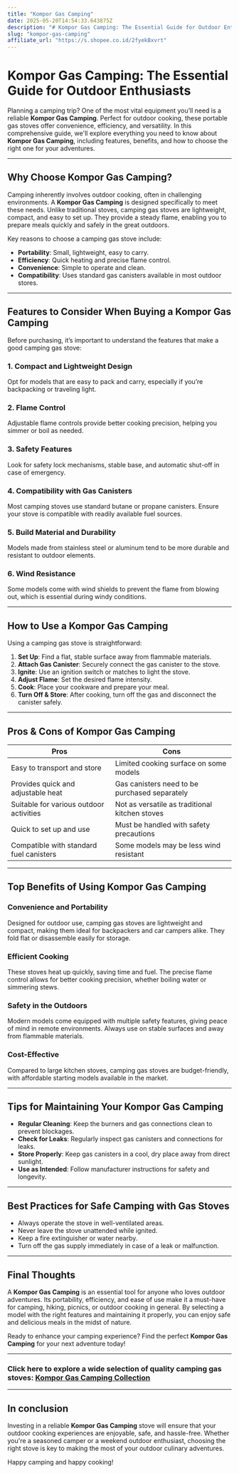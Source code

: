 ```yaml
---
title: "Kompor Gas Camping"
date: 2025-05-20T14:54:33.643875Z
description: "# Kompor Gas Camping: The Essential Guide for Outdoor Enthusiasts..."
slug: "kompor-gas-camping"
affiliate_url: "https://s.shopee.co.id/2fyekBxvrt"
---
```

# Kompor Gas Camping: The Essential Guide for Outdoor Enthusiasts

Planning a camping trip? One of the most vital equipment you’ll need is a reliable **Kompor Gas Camping**. Perfect for outdoor cooking, these portable gas stoves offer convenience, efficiency, and versatility. In this comprehensive guide, we'll explore everything you need to know about **Kompor Gas Camping**, including features, benefits, and how to choose the right one for your adventures.

---

## Why Choose Kompor Gas Camping?

Camping inherently involves outdoor cooking, often in challenging environments. A **Kompor Gas Camping** is designed specifically to meet these needs. Unlike traditional stoves, camping gas stoves are lightweight, compact, and easy to set up. They provide a steady flame, enabling you to prepare meals quickly and safely in the great outdoors.

Key reasons to choose a camping gas stove include:

- **Portability**: Small, lightweight, easy to carry.
- **Efficiency**: Quick heating and precise flame control.
- **Convenience**: Simple to operate and clean.
- **Compatibility**: Uses standard gas canisters available in most outdoor stores.

---

## Features to Consider When Buying a Kompor Gas Camping

Before purchasing, it’s important to understand the features that make a good camping gas stove:

### 1. Compact and Lightweight Design
Opt for models that are easy to pack and carry, especially if you’re backpacking or traveling light.

### 2. Flame Control
Adjustable flame controls provide better cooking precision, helping you simmer or boil as needed.

### 3. Safety Features
Look for safety lock mechanisms, stable base, and automatic shut-off in case of emergency.

### 4. Compatibility with Gas Canisters
Most camping stoves use standard butane or propane canisters. Ensure your stove is compatible with readily available fuel sources.

### 5. Build Material and Durability
Models made from stainless steel or aluminum tend to be more durable and resistant to outdoor elements.

### 6. Wind Resistance
Some models come with wind shields to prevent the flame from blowing out, which is essential during windy conditions.

---

## How to Use a Kompor Gas Camping

Using a camping gas stove is straightforward:

1. **Set Up**: Find a flat, stable surface away from flammable materials.
2. **Attach Gas Canister**: Securely connect the gas canister to the stove.
3. **Ignite**: Use an ignition switch or matches to light the stove.
4. **Adjust Flame**: Set the desired flame intensity.
5. **Cook**: Place your cookware and prepare your meal.
6. **Turn Off & Store**: After cooking, turn off the gas and disconnect the canister safely.

---

## Pros & Cons of Kompor Gas Camping

| **Pros** | **Cons** |
| --- | --- |
| Easy to transport and store | Limited cooking surface on some models |
| Provides quick and adjustable heat | Gas canisters need to be purchased separately |
| Suitable for various outdoor activities | Not as versatile as traditional kitchen stoves |
| Quick to set up and use | Must be handled with safety precautions |
| Compatible with standard fuel canisters | Some models may be less wind resistant |

---

## Top Benefits of Using Kompor Gas Camping

### Convenience and Portability
Designed for outdoor use, camping gas stoves are lightweight and compact, making them ideal for backpackers and car campers alike. They fold flat or disassemble easily for storage.

### Efficient Cooking
These stoves heat up quickly, saving time and fuel. The precise flame control allows for better cooking precision, whether boiling water or simmering stews.

### Safety in the Outdoors
Modern models come equipped with multiple safety features, giving peace of mind in remote environments. Always use on stable surfaces and away from flammable materials.

### Cost-Effective
Compared to large kitchen stoves, camping gas stoves are budget-friendly, with affordable starting models available in the market.

---

## Tips for Maintaining Your Kompor Gas Camping

- **Regular Cleaning**: Keep the burners and gas connections clean to prevent blockages.
- **Check for Leaks**: Regularly inspect gas canisters and connections for leaks.
- **Store Properly**: Keep gas canisters in a cool, dry place away from direct sunlight.
- **Use as Intended**: Follow manufacturer instructions for safety and longevity.

---

## Best Practices for Safe Camping with Gas Stoves

- Always operate the stove in well-ventilated areas.
- Never leave the stove unattended while ignited.
- Keep a fire extinguisher or water nearby.
- Turn off the gas supply immediately in case of a leak or malfunction.

---

## Final Thoughts

A **Kompor Gas Camping** is an essential tool for anyone who loves outdoor adventures. Its portability, efficiency, and ease of use make it a must-have for camping, hiking, picnics, or outdoor cooking in general. By selecting a model with the right features and maintaining it properly, you can enjoy safe and delicious meals in the midst of nature.

Ready to enhance your camping experience? Find the perfect **Kompor Gas Camping** for your next adventure today!

---

### Click here to explore a wide selection of quality camping gas stoves: [Kompor Gas Camping Collection](https://s.shopee.co.id/2fyekBxvrt)

---

## In conclusion
Investing in a reliable **Kompor Gas Camping** stove will ensure that your outdoor cooking experiences are enjoyable, safe, and hassle-free. Whether you're a seasoned camper or a weekend outdoor enthusiast, choosing the right stove is key to making the most of your outdoor culinary adventures.

Happy camping and happy cooking!